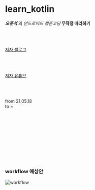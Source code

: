 # learn_kotlin

**_오준석_** 의 _안드로이드 생존코딩_ **무작정 따라하기** 
<br/><br/>
<br/><br/>

[저자 블로그](http://brunch.co.kr/@hopeless)
<br/><br/>
<br/><br/>

[저자 유튜브](http://youtube.com/c/안드로이드생존코딩)
<br/><br/>
<br/><br/>

from 21.05.18  
to ~
<br/><br/>
<br/><br/>


<br/><br/>
<br/><br/>
<br/><br/>
### workflow 예상안
![workflow](https://user-images.githubusercontent.com/77620538/118699757-dfff2e00-b84c-11eb-8749-57b2b0bc1f62.png)


